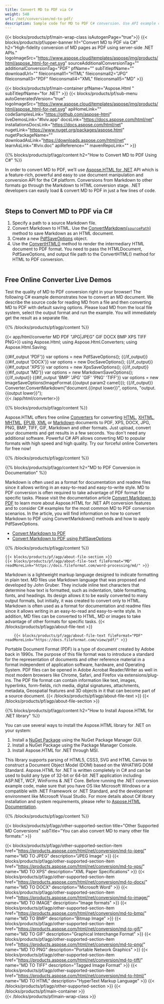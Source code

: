 ```yaml
---
title: Convert MD to PDF via C# 
weight: 540
url: /net/conversion/md-to-pdf/ 
description: Sample code for MD to PDF C# conversion. Use API example code for batch MD files to PDF conversion within VB.NET, Asp.NET or any .NET based application.
---
```


{{< blocks/products/pf/main-wrap-class isAutogenPage="true">}}
{{< blocks/products/pf/upper-banner h1="Convert MD to PDF via C#" h2="High-fidelity conversion of MD pages as PDF using server-side .NET APIs." logoImageSrc="https://www.aspose.cloud/templates/aspose/img/products/html/aspose_html-for-net.svg" sourceAdditionalConversionTag="" additionalConversionTag="PDF" pfName="" subTitlepfName="" downloadUrl="" fileiconsmall1="HTML" fileiconsmall2="JPG" fileiconsmall3="PDF" fileiconsmall4="XML" fileiconsmall5="MD" >}}

{{< blocks/products/pf/main-container pfName="Aspose.Html " subTitlepfName="for .NET" >}}
{{< blocks/products/pf/sub-menu autoGeneratedVersion="true" logoImageSrc="https://www.aspose.cloud/templates/aspose/img/products/html/aspose_html-for-net.svg" apiHomeLink="" codeSamplesLink="https://github.com/aspose-html" liveDemosLink="#lviv.app" docsLink="https://docs.aspose.com/html/net" installationsDocsLink="https://docs.aspose.com/html/net" nugetLink="https://www.nuget.org/packages/aspose.html" nugetPackageName="" downloadAsLink="https://downloads.aspose.com/html/net" learnAsLink="#lviv.doc" apiReference="" mavenRepoLink="" >}}

{{% blocks/products/pf/agp/content h2="How to Convert MD to PDF Using C#" %}}

In order to convert MD to PDF, we’ll use [Aspose.HTML for .NET](https://products.aspose.com/html/net/) API which is a feature-rich, powerful and easy to use document manipulation and conversion API for the C# platform. Conversions from Markdown to other formats go through the Markdown to HTML conversion stage. .NET developers can easily load & convert MD to PDF in just a few lines of code.</br></br>

<h2> Steps to Convert MD to PDF via C# </h2>

1.  Specify a path to a source Markdown file.
1.  Convert Markdown to HTML. Use the [ConvertMarkdown(`sourcePath`)](https://apireference.aspose.com/html/net/aspose.html.converters.converter/convertmarkdown/methods/4) method to save Markdown as an HTML document.
1.  Create a new [PdfSaveOptions](https://apireference.aspose.com/html/net/aspose.html.saving/pdfsaveoptions) object.
1.  Use the [ConvertHTML()](https://apireference.aspose.com/html/net/aspose.html.converters.converter/converthtml/methods/7) method to render the intermediary HTML document to PDF format. You need to pass the HTMLDocument, PdfSaveOptions, and output file path to the ConvertHTML() method for HTML to PDF conversion.</br></br>

<a id=lviv.app />
<h2> Free Online Converter Live Demos </h2>
<p> Test the quality of MD to PDF conversion right in your browser! The following C# example demonstrates how to convert an MD document. We describe the source code for reading MD from a file and then converting MD to PDF with default saving options. Please load MD from the local file system, select the output format and run the example. You will immediately get the result as a separate file.</p>
{{% /blocks/products/pf/agp/content %}}

{{< app/html/converter MD PDF "JPG|JPEG" GIF DOCX BMP XPS TIFF PNG>}}
using Aspose.Html;
using Aspose.Html.Converters;
using Aspose.Html.Saving;

{{#if_output 'PDF'}}
    var options = new PdfSaveOptions();
{{/if_output}}
{{#if_output 'DOCX'}}
    var options = new DocSaveOptions();
{{/if_output}}
{{#if_output 'XPS'}}
    var options = new XpsSaveOptions();
{{/if_output}}
{{#if_output 'MD'}}
    var options = new MarkdownSaveOptions();
{{/if_output}}
{{#if_output 'BMP' 'JPG' 'GIF' 'PNG' 'TIFF'}}
    var options = new ImageSaveOptions(ImageFormat.{{output param2 camel}});
{{/if_output}}
    Converter.ConvertMarkdown("document.{{input lower}}", options, "output.{{output lower}}");   
{{< /app/html/converter>}} 

{{% blocks/products/pf/agp/content  %}}
<p>Aspose.HTML offers free online <a href="https://products.aspose.app/html/conversion" target="_blank">Converters</a> for converting <a href="https://products.aspose.app/html/conversion/html" target="_blank">HTML</a>, <a href="https://products.aspose.app/html/conversion/xhtml" target="_blank">XHTML</a>, <a href="https://products.aspose.app/html/conversion/mhtml" target="_blank">MHTML</a>, <a href="https://products.aspose.app/html/conversion/epub" target="_blank">EPUB</a>, <a href="https://products.aspose.app/html/conversion/xml" target="_blank">XML</a> or <a href="https://products.aspose.app/html/conversion/md" target="_blank">Markdown</a> documents to PDF, XPS, DOCX, JPG, PNG, BMP, TIFF, GIF, Markdown and other formats. Just upload, convert your documents and get results in a few seconds. You don't need any additional software. Powerful C# API allows converting MD to popular formats with high speed and high quality. Try our forceful online Converters for free now!</p>

{{% /blocks/products/pf/agp/content  %}}

<a id=lviv.doc />
{{% blocks/products/pf/agp/content h2="MD to PDF Conversion in Documentation" %}}

 Markdown is often used as a format for documentation and readme files since it allows writing in an easy-to-read and easy-to-write style. MD to PDF conversion is often required to take advantage of PDF format for specific tasks. Please visit the documentation article [Convert Markdown to PDF](https://docs.aspose.com/html/net/converting-between-formats/markdown-to-pdf/) to learn more about Aspose.HTML for .NET API conversion features and to consider C# examples for the most common MD to PDF conversion scenarios. In the article, you will find information on how to convert Markdown to PDF using ConvertMarkdown() methods and how to apply PdfSaveOptions.</br>
 <div class="row">
	<div>
		<ul>
			<li><a href="https://docs.aspose.com/html/net/converting-between-formats/markdown-to-pdf/#convert-markdown-to-pdf" target="_blank">Convert Markdown to PDF</a></li>
			<li><a href="https://docs.aspose.com/html/net/converting-between-formats/markdown-to-pdf/#convert-markdown-to-pdf-using-pdfsaveoptions" target="_blank">Convert Markdown to PDF using PdfSaveOptions</a></li>						
		</ul>		
	</div>	
</div> 

{{% /blocks/products/pf/agp/content %}}   
	
<!-- aboutfile Starts -->
	
    {{< blocks/products/pf/agp/about-file-section >}}     
    {{< blocks/products/pf/agp/about-file-text fileFormat="MD" readMoreLink="https://docs.fileformat.com/word-processing/md/" >}}
Markdown is a lightweight markup language designed to indicate formatting in plain text. MD files use Markdown language that was proposed and developed by John Gruber. They include inline text characters that determine how text is formatted, such as indentation, table formatting, fonts, and headings. Its design allows it to be easily converted to many output formats, but initially, it was created to convert only to HTML. Markdown is often used as a format for documentation and readme files since it allows writing in an easy-to-read and easy-to-write style. In addition, MD files can be converted to HTML, MD or images to take advantage of other formats for specific tasks.
    {{< /blocks/products/pf/agp/about-file-text >}}
    
        {{< blocks/products/pf/agp/about-file-text fileFormat="PDF" readMoreLink="https://docs.fileformat.com/view/pdf/" >}}
Portable Document Format (PDF) is a type of document created by Adobe back in 1990s. The purpose of this file format was to introduce a standard for the representation of documents and other reference material in a format independent of application software, hardware, and Operating System. PDF files can be opened in Adobe Acrobat Reader/Writer as well in most modern browsers like Chrome, Safari, and Firefox via extensions/plug-ins. The PDF file format can contain information like text, images, hyperlinks, form-fields, rich media, digital signatures, attachments, metadata, Geospatial features and 3D objects in it that can become part of a source document.
    {{< /blocks/products/pf/agp/about-file-text >}} 
	{{< /blocks/products/pf/agp/about-file-section >}}		

<!-- aboutfile Ends -->

{{% blocks/products/pf/agp/content h2="How to Install Aspose.HTML for .NET library" %}}

You can use several ways to install the Aspose.HTML library for .NET on your system:
1. Install a <a href="https://www.nuget.org/packages/aspose.html" target="_blank">NuGet Package</a> using the NuGet Package Manager GUI.
2. Install a NuGet Package using the Package Manager Console.
3. Install Aspose.HTML for .NET through MSI.</br>  

This library supports parsing of HTML5, CSS3, SVG and HTML Canvas to construct a Document Object Model (DOM) based on the WHATWG DOM Standard. Aspose.HTML for .NET is written completely in C# and can be used to build any type of 32-bit or 64-bit .NET application including ASP.NET, WCF, WinForms & .NET Core. Before running the .NET conversion example code, make sure that you have OS like Microsoft Windows or a compatible with .NET Framework or .NET Standard, and the development environment like Microsoft Visual Studio.
  For more details about C# library installation and system requirements, please refer to [Aspose.HTML Documentation](https://docs.aspose.com/html/net/getting-started/).

{{% /blocks/products/pf/agp/content  %}}

{{< blocks/products/pf/agp/other-supported-section title="Other Supported MD Conversions" subTitle="You can also convert MD to many other file formats:" >}}

{{< blocks/products/pf/agp/other-supported-section-item href="https://products.aspose.com/html/net/conversion/md-to-jpeg/" name="MD TO JPEG" description="JPEG Image" >}}
{{< blocks/products/pf/agp/other-supported-section-item href="https://products.aspose.com/html/net/conversion/md-to-xps/" name="MD TO XPS" description="XML Paper Specifications" >}}
{{< blocks/products/pf/agp/other-supported-section-item href="https://products.aspose.com/html/net/conversion/md-to-docx/" name="MD TO DOCX" description="Microsoft Word" >}}
{{< blocks/products/pf/agp/other-supported-section-item href="https://products.aspose.com/html/net/conversion/md-to-image/" name="MD TO IMAGE" description="Image formats" >}}
{{< blocks/products/pf/agp/other-supported-section-item href="https://products.aspose.com/html/net/conversion/md-to-bmp/" name="MD TO BMP" description="Bitmap Image" >}}
{{< blocks/products/pf/agp/other-supported-section-item href="https://products.aspose.com/html/net/conversion/md-to-gif/" name="MD TO GIF" description="Graphical Interchange Format" >}}
{{< blocks/products/pf/agp/other-supported-section-item href="https://products.aspose.com/html/net/conversion/md-to-png/" name="MD TO PNG" description="Portable Network Graphics" >}}
{{< blocks/products/pf/agp/other-supported-section-item href="https://products.aspose.com/html/net/conversion/md-to-tiff/" name="MD TO TIFF" description="Tagged Image Format" >}}
{{< blocks/products/pf/agp/other-supported-section-item href="https://products.aspose.com/html/net/conversion/md-to-html/" name="MD TO HTML" description="HyperText Markup Language" >}}
{{< /blocks/products/pf/agp/other-supported-section >}}
{{< /blocks/products/pf/main-container >}}    
{{< /blocks/products/pf/main-wrap-class >}}